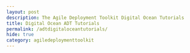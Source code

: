 ```yaml
---
layout: post
description: The Agile Deployment Toolkit Digital Ocean Tutorials
title: Digital Ocean ADT Tutorials
permalink: /adtdigitaloceantutorials/
hide: true
category: agiledeploymenttoolkit
---
```

